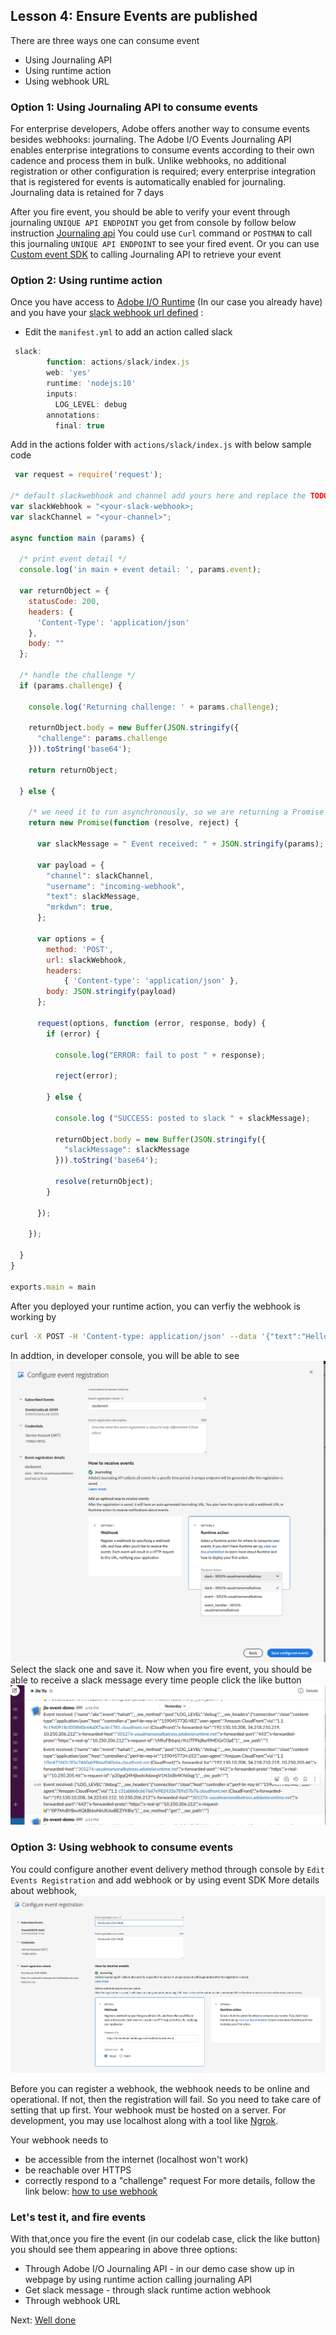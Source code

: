 ## Lesson 4: Ensure Events are published

There are three ways one can consume event
* Using Journaling API 
* Using runtime action 
* Using webhook URL


### Option 1: Using Journaling API to consume events 
For enterprise developers, Adobe offers another way to consume events besides webhooks: journaling. The Adobe I/O Events Journaling API enables enterprise integrations to consume events according to their own cadence and process them in bulk. Unlike webhooks, no additional registration or other configuration is required; every enterprise integration that is registered for events is automatically enabled for journaling. Journaling data is retained for 7 days 

After you fire event, you should be able to verify your event through journaling `UNIQUE API ENDPOINT` you get from console by follow below instruction
[Journaling api](https://www.adobe.io/apis/experienceplatform/events/docs.html#!adobedocs/adobeio-events/master/intro/journaling_api.md)
You could use `Curl` command or `POSTMAN` to call this journaling `UNIQUE API ENDPOINT` to see your fired event.
Or you can use [Custom event SDK](https://github.com/adobe/aio-lib-events/) to calling Journaling API to retrieve your event


### Option 2: Using runtime action
Once you have access to [Adobe I/O Runtime](https://www.adobe.io/apis/cloudplatform/runtime.html) (In our case you already have) and you have your [slack webhook url defined](https://api.slack.com/incoming-webhooks) :
* Edit the `manifest.yml` to add an action called slack 
```javascript
 slack:
        function: actions/slack/index.js
        web: 'yes'
        runtime: 'nodejs:10'
        inputs:
          LOG_LEVEL: debug
        annotations:
          final: true
```
Add in the actions folder with `actions/slack/index.js` with below sample code

```javascript
 var request = require('request');

/* default slackwebhook and channel add yours here and replace the TODO below */
var slackWebhook = "<your-slack-webhook>;
var slackChannel = "<your-channel>";

async function main (params) {
  
  /* print event detail */
  console.log('in main + event detail: ', params.event);

  var returnObject = {
    statusCode: 200,
    headers: {
      'Content-Type': 'application/json'
    },
    body: ""
  };

  /* handle the challenge */
  if (params.challenge) {

    console.log('Returning challenge: ' + params.challenge);

    returnObject.body = new Buffer(JSON.stringify({
      "challenge": params.challenge
    })).toString('base64');

    return returnObject;

  } else {

    /* we need it to run asynchronously, so we are returning a Promise */
    return new Promise(function (resolve, reject) {

      var slackMessage = " Event received: " + JSON.stringify(params);

      var payload = {
        "channel": slackChannel,
        "username": "incoming-webhook",
        "text": slackMessage,
        "mrkdwn": true,
      };

      var options = {
        method: 'POST',
        url: slackWebhook,
        headers:
            { 'Content-type': 'application/json' },
        body: JSON.stringify(payload)
      };

      request(options, function (error, response, body) {
        if (error) {

          console.log("ERROR: fail to post " + response);

          reject(error);

        } else {

          console.log ("SUCCESS: posted to slack " + slackMessage);

          returnObject.body = new Buffer(JSON.stringify({
            "slackMessage": slackMessage
          })).toString('base64');

          resolve(returnObject);
        }

      });

    });

  }
}

exports.main = main
```
After you deployed your runtime action, you can verfiy the webhook is working by 
```bash
curl -X POST -H 'Content-type: application/json' --data '{"text":"Hello, World!"}' https://<your-namespace>.adobeio-static.net/api/v1/web/event-demo-0.0.1/slack
```
In addtion, in developer console, you will be able to see ![slack webhook](assets/slack-webhook.png)
Select the slack one and save it. Now when you fire event, you should be able to receive a slack message every time people click the like button 
![slack message](assets/slack-message.png)

### Option 3: Using webhook to consume events 
You could configure another event delivery method through console by `Edit Events Registration` and add webhook or by using event SDK
More details about webhook, 
![webhook](assets/webhook.png)

Before you can register a webhook, the webhook needs to be online and operational. If not, then the registration will fail. So you need to take care of setting that up first. Your webhook must be hosted on a server. For development, you may use localhost along with a tool like [Ngrok](https://ngrok.com/).

Your webhook needs to
-   be accessible from the internet (localhost won't work)
-   be reachable over HTTPS
-   correctly respond to a "challenge" request
For more details, follow the link below: 
[how to use webhook](https://www.adobe.io/apis/experienceplatform/events/docs.html#!adobedocs/adobeio-events/master/intro/webhook_docs_intro.md)

### Let's test it, and fire events
With that,once you fire the event (in our codelab case, click the like button) you should see them appearing in above three options:
- Through Adobe I/O Journaling API - in our demo case show up in webpage by using runtime action calling journaling API
- Get slack message - through slack runtime action webhook
- Through webhook URL

Next: [Well done](/lessons/welldone.md)